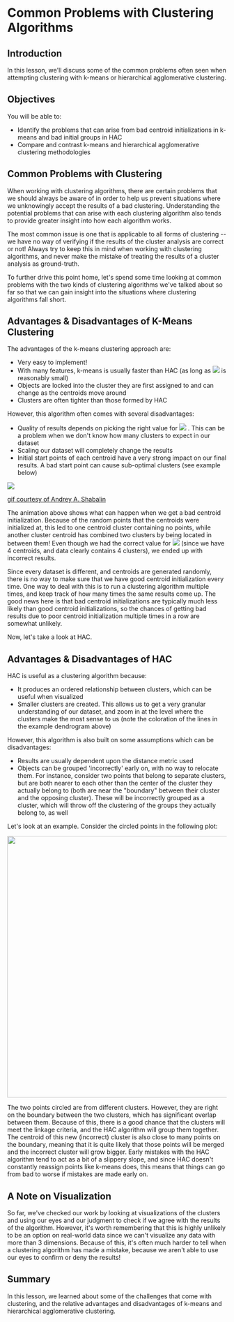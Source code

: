 # Common Problems with Clustering Algorithms

## Introduction

In this lesson, we'll discuss some of the common problems often seen when attempting clustering with k-means or hierarchical agglomerative clustering. 

## Objectives

You will be able to:

- Identify the problems that can arise from bad centroid initializations in k-means and bad initial groups in HAC 
- Compare and contrast k-means and hierarchical agglomerative clustering methodologies 

## Common Problems with Clustering

When working with clustering algorithms, there are certain problems that we should always be aware of in order to help us prevent situations where we unknowingly accept the results of a bad clustering. Understanding the potential problems that can arise with each clustering algorithm also tends to provide greater insight into how each algorithm works. 

The most common issue is one that is applicable to all forms of clustering -- we have no way of verifying if the results of the cluster analysis are correct or not! Always try to keep this in mind when working with clustering algorithms, and never make the mistake of treating the results of a cluster analysis as ground-truth. 

To further drive this point home, let's spend some time looking at common problems with the two kinds of clustering algorithms we've talked about so far so that we can gain insight into the situations where clustering algorithms fall short. 


## Advantages & Disadvantages of K-Means Clustering

The advantages of the k-means clustering approach are:

* Very easy to implement!
* With many features, k-means is usually faster than HAC (as long as  <img src="https://render.githubusercontent.com/render/math?math=k"> is reasonably small) 
* Objects are locked into the cluster they are first assigned to and can change as the centroids move around 
* Clusters are often tighter than those formed by HAC 

However, this algorithm often comes with several disadvantages:

* Quality of results depends on picking the right value for  <img src="https://render.githubusercontent.com/render/math?math=k"> . This can be a problem when we don't know how many clusters to expect in our dataset 
* Scaling our dataset will completely change the results 
* Initial start points of each centroid have a very strong impact on our final results. A bad start point can cause sub-optimal clusters (see example below)

<img src='images/bad-centroid-start.gif'>

[gif courtesy of Andrey A. Shabalin](http://shabal.in/visuals/kmeans/right.gif)

The animation above shows what can happen when we get a bad centroid initialization. Because of the random points that the centroids were initialized at, this led to one centroid cluster containing no points, while another cluster centroid has combined two clusters by being located in between them!  Even though we had the correct value for  <img src="https://render.githubusercontent.com/render/math?math=k"> (since we have 4 centroids, and data clearly contains 4 clusters), we ended up with incorrect results. 

Since every dataset is different, and centroids are generated randomly, there is no way to make sure that we have good centroid initialization every time. One way to deal with this is to run a clustering algorithm multiple times, and keep track of how many times the same results come up. The good news here is that bad centroid initializations are typically much less likely than good centroid initializations, so the chances of getting bad results due to poor centroid initialization multiple times in a row are somewhat unlikely. 

Now, let's take a look at HAC. 

## Advantages & Disadvantages of HAC

HAC is useful as a clustering algorithm because:

* It produces an ordered relationship between clusters, which can be useful when visualized 
* Smaller clusters are created. This allows us to get a very granular understanding of our dataset, and zoom in at the level where the clusters make the most sense to us (note the coloration of the lines in the example dendrogram above) 

However, this algorithm is also built on some assumptions which can be disadvantages:

* Results are usually dependent upon the distance metric used 
* Objects can be grouped 'incorrectly' early on, with no way to relocate them. For instance, consider two points that belong to separate clusters, but are both nearer to each other than the center of the cluster they actually belong to (both are near the "boundary" between their cluster and the opposing cluster). These will be incorrectly grouped as a cluster, which will throw off the clustering of the groups they actually belong to, as well 

Let's look at an example. Consider the circled points in the following plot:

<img src='images/new_bad-hac.png' width='600'>

The two points circled are from different clusters. However, they are right on the boundary between the two clusters, which has significant overlap between them. Because of this, there is a good chance that the clusters will meet the linkage criteria, and the HAC algorithm will group them together. The centroid of this new (incorrect) cluster is also close to many points on the boundary, meaning that it is quite likely that those points will be merged and the incorrect cluster will grow bigger. Early mistakes with the HAC algorithm tend to act as a bit of a slippery slope, and since HAC doesn't constantly reassign points like k-means does, this means that things can go from bad to worse if mistakes are made early on. 

## A Note on Visualization

So far, we've checked our work by looking at visualizations of the clusters and using our eyes and our judgment to check if we agree with the results of the algorithm. However, it's worth remembering that this is highly unlikely to be an option on real-world data since we can't visualize any data with more than 3 dimensions. Because of this, it's often much harder to tell when a clustering algorithm has made a mistake, because we aren't able to use our eyes to confirm or deny the results!


## Summary

In this lesson, we learned about some of the challenges that come with clustering, and the relative advantages and disadvantages of k-means and hierarchical agglomerative clustering. 
